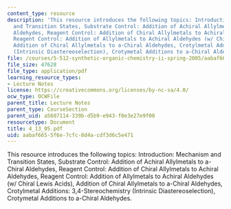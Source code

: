```yaml
---
content_type: resource
description: 'This resource introduces the following topics: Introduction: Mechanism
  and Transition States, Substrate Control: Addition of Achiral Allylmetals to a-Chiral
  Aldehydes, Reagent Control: Addition of Chiral Allylmetals to Achiral Aldehydes,
  Reagent Control: Addition of Allylmetals to Achiral Aldehydes (w/ Chiral Lewis Acids),
  Addition of Chiral Allylmetals to a-Chiral Aldehydes, Crotylmetal Additions: 3,4-Stereochemistry
  (Intrinsic Diastereoselection), Crotymetal Additions to a-Chiral Aldehydes.'
file: /courses/5-512-synthetic-organic-chemistry-ii-spring-2005/aabaf6655f6e7cfc8d4acdf3d6c5e471_4_13_05.pdf
file_size: 47628
file_type: application/pdf
learning_resource_types:
- Lecture Notes
license: https://creativecommons.org/licenses/by-nc-sa/4.0/
ocw_type: OCWFile
parent_title: Lecture Notes
parent_type: CourseSection
parent_uid: a5607114-339b-d5b9-e943-f0e3e27e9f00
resourcetype: Document
title: 4_13_05.pdf
uid: aabaf665-5f6e-7cfc-8d4a-cdf3d6c5e471
---
```

This resource introduces the following topics: Introduction: Mechanism and Transition States, Substrate Control: Addition of Achiral Allylmetals to a-Chiral Aldehydes, Reagent Control: Addition of Chiral Allylmetals to Achiral Aldehydes, Reagent Control: Addition of Allylmetals to Achiral Aldehydes (w/ Chiral Lewis Acids), Addition of Chiral Allylmetals to a-Chiral Aldehydes, Crotylmetal Additions: 3,4-Stereochemistry (Intrinsic Diastereoselection), Crotymetal Additions to a-Chiral Aldehydes.